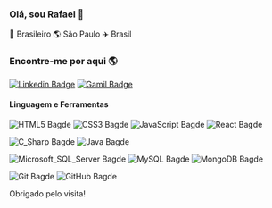 ### Olá, sou Rafael 👋

 🏡 Brasileiro 🌎 São Paulo ✈️ Brasil

### Encontre-me por aqui 🌎
[![Linkedin Badge](https://img.shields.io/badge/-Rafael_Cecatto-blue?style=flat-square&logo=Linkedin&logoColor=white&link=https://www.linkedin.com/in/rafaelggcecatto/)](https://www.linkedin.com/in/rafaelggcecatto/)
[![Gamil Badge](https://img.shields.io/badge/-rafael.gcecatto@gmail.com-ea4335?style=flat-square&logo=gmail&logoColor=white&link=mailto:rafael.gcecatto@gmail.com)](mailto:rafael.gcecatto@gmail.com)

#### Linguagem e Ferramentas
![HTML5 Bagde](https://img.shields.io/badge/-HTML5-e34f26?style=plastic&logo=html5&logoColor=white)
![CSS3 Bagde](https://img.shields.io/badge/-CSS3-1572b6?style=plastic&logo=css3&logoColor=white)
![JavaScript Bagde](https://img.shields.io/badge/-JavaScript-f7df1e?style=plastic&logo=javascript&logoColor=white)
![React Bagde](https://img.shields.io/badge/-React-61dafb?style=plastic&logo=react&logoColor=white)
<br />

![C_Sharp Bagde](https://img.shields.io/badge/-C_Sharp-239120?style=plastic&logo=csharp&logoColor=white)
![Java Bagde](https://img.shields.io/badge/-Java-007396?style=plastic&logo=java&logoColor=white)
<br />

![Microsoft_SQL_Server Bagde](https://img.shields.io/badge/-Microsoft_SQL_Server-cc2927?style=plastic&logo=microsoftsqlserver&logoColor=white)
![MySQL Bagde](https://img.shields.io/badge/-MySQL-4479a1?style=plastic&logo=mysql&logoColor=white)
![MongoDB Bagde](https://img.shields.io/badge/-MongoDB-47a248?style=plastic&logo=mongodb&logoColor=white)
<br />

![Git Bagde](https://img.shields.io/badge/-Git-f05032?style=plastic&logo=git&logoColor=white)
![GitHub Bagde](https://img.shields.io/badge/-GitHub-181717?style=plastic&logo=github&logoColor=white)

<!--
### Spotify🎧

[<img src="" alt="rafaelgckto Spotify Playing" width="150px" />]()


<!--
📚 Estudando  <br />
-->

Obrigado pelo visita!

<!--
**rafaelgckto/rafaelgckto** is a ✨ _special_ ✨ repository because its `README.md` (this file) appears on your GitHub profile.

Here are some ideas to get you started:

- 🔭 I’m currently working on ...
- 🌱 I’m currently learning ...
- 👯 I’m looking to collaborate on ...
- 🤔 I’m looking for help with ...
- 💬 Ask me about ...
- 📫 How to reach me: ...
- 😄 Pronouns: ...
- ⚡ Fun fact: ...
-->
